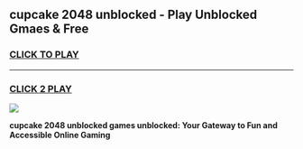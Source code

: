
## cupcake 2048 unblocked - Play Unblocked Gmaes & Free
<h3>
<a href="https://news.freeplayer.one?title=cupcake_2048_unblocked&ref=16F">CLICK TO PLAY</a></h3>
<hr>

<h3>
<a href="https://news.freeplayer.one?title=cupcake_2048_unblocked&ref=16F">CLICK 2 PLAY</a>
  
</h3>

<a href="https://news.freeplayer.one?title=cupcake_2048_unblocked&ref=16F/"><img src="https://clearcache.store/games.png"></a>


**cupcake 2048 unblocked games unblocked: Your Gateway to Fun and Accessible Online Gaming**
